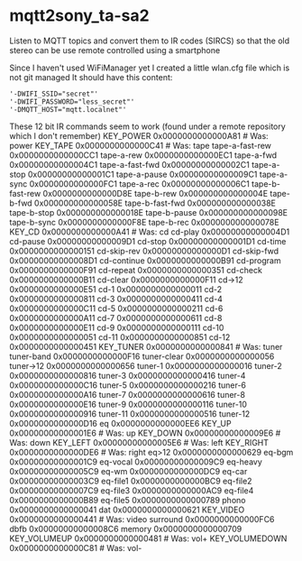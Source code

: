# mqtt2sony_ta-sa2
Listen to MQTT topics and convert them to IR codes (SIRCS) so that
the old stereo can be use remote controlled using a smartphone

Since I haven't used WiFiManager yet I created a little wlan.cfg file which is not git managed
It should have this content:

    '-DWIFI_SSID="secret"'
    '-DWIFI_PASSWORD="less_secret"'
    '-DMQTT_HOST="mqtt.localnet"'

These 12 bit IR commands seem to work (found under a remote repository which I don't remember)
    KEY_POWER                0x0000000000000A81        #  Was: power
    KEY_TAPE                 0x0000000000000C41        #  Was: tape
    tape-a-fast-rew          0x0000000000000CC1
    tape-a-rew               0x0000000000000EC1
    tape-a-fwd               0x00000000000004C1
    tape-a-fast-fwd          0x00000000000002C1
    tape-a-stop              0x00000000000001C1
    tape-a-pause             0x00000000000009C1
    tape-a-sync              0x0000000000000FC1
    tape-a-rec               0x00000000000006C1
    tape-b-fast-rew          0x0000000000000D8E
    tape-b-rew               0x000000000000004E
    tape-b-fwd               0x000000000000058E
    tape-b-fast-fwd          0x000000000000038E
    tape-b-stop              0x000000000000018E
    tape-b-pause             0x000000000000098E
    tape-b-sync              0x0000000000000F8E
    tape-b-rec               0x000000000000078E
    KEY_CD                   0x0000000000000A41        #  Was: cd
    cd-play                  0x00000000000004D1
    cd-pause                 0x00000000000009D1
    cd-stop                  0x00000000000001D1
    cd-time                  0x0000000000000151
    cd-skip-rev              0x00000000000000D1
    cd-skip-fwd              0x00000000000008D1
    cd-continue              0x0000000000000B91
    cd-program               0x0000000000000F91
    cd-repeat                0x0000000000000351
    cd-check                 0x0000000000000B11
    cd-clear                 0x0000000000000F11
    cd->12                   0x0000000000000E51
    cd-1                     0x0000000000000011
    cd-2                     0x0000000000000811
    cd-3                     0x0000000000000411
    cd-4                     0x0000000000000C11
    cd-5                     0x0000000000000211
    cd-6                     0x0000000000000A11
    cd-7                     0x0000000000000611
    cd-8                     0x0000000000000E11
    cd-9                     0x0000000000000111
    cd-10                    0x0000000000000051
    cd-11                    0x0000000000000851
    cd-12                    0x0000000000000451
    KEY_TUNER                0x0000000000000841        #  Was: tuner
    tuner-band               0x0000000000000F16
    tuner-clear              0x0000000000000056
    tuner->12                0x0000000000000656
    tuner-1                  0x0000000000000016
    tuner-2                  0x0000000000000816
    tuner-3                  0x0000000000000416
    tuner-4                  0x0000000000000C16
    tuner-5                  0x0000000000000216
    tuner-6                  0x0000000000000A16
    tuner-7                  0x0000000000000616
    tuner-8                  0x0000000000000E16
    tuner-9                  0x0000000000000116
    tuner-10                 0x0000000000000916
    tuner-11                 0x0000000000000516
    tuner-12                 0x0000000000000D16
    eq                       0x0000000000000EE6
    KEY_UP                   0x00000000000001E6        #  Was: up
    KEY_DOWN                 0x00000000000009E6        #  Was: down
    KEY_LEFT                 0x00000000000005E6        #  Was: left
    KEY_RIGHT                0x0000000000000DE6        #  Was: right
    eq>12                    0x0000000000000629
    eq-bgm                   0x00000000000001C9
    eq-vocal                 0x00000000000009C9
    eq-heavy                 0x00000000000005C9
    eq-wm                    0x0000000000000DC9
    eq-car                   0x00000000000003C9
    eq-file1                 0x0000000000000BC9
    eq-file2                 0x00000000000007C9
    eq-file3                 0x0000000000000AC9
    eq-file4                 0x0000000000000B89
    eq-file5                 0x0000000000000789
    phono                    0x0000000000000041
    dat                      0x0000000000000621
    KEY_VIDEO                0x0000000000000441        #  Was: video
    surround                 0x0000000000000FC6
    dbfb                     0x00000000000008C6
    memory                   0x0000000000000709
    KEY_VOLUMEUP             0x0000000000000481        #  Was: vol+
    KEY_VOLUMEDOWN           0x0000000000000C81        #  Was: vol-

